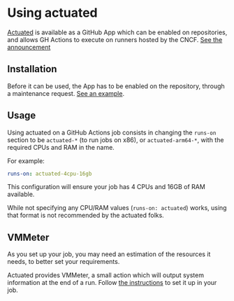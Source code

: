 # Using actuated

[Actuated](https://actuated.dev/) is available as a GitHub App which can be
enabled on repositories, and allows GH Actions to execute on runners hosted by
the CNCF. [See the announcement](https://actuated.dev/blog/arm-ci-cncf-ampere)

## Installation

Before it can be used, the App has to be enabled on the repository, through a
maintenance request.  [See an
example](https://github.com/open-telemetry/community/issues/1954).

## Usage

Using actuated on a GitHub Actions job consists in changing the `runs-on`
section to be `actuated-*` (to run jobs on x86), or `actuated-arm64-*`, with
the required CPUs and RAM in the name.

For example:

```yaml
runs-on: actuated-4cpu-16gb
```

This configuration will ensure your job has 4 CPUs and 16GB of RAM available.

While not specifying any CPU/RAM values (`runs-on: actuated`) works, using that
format is not recommended by the actuated folks.

## VMMeter

As you set up your job, you may need an estimation of the resources it needs,
to better set your requirements.

Actuated provides VMMeter, a small action which will output system information
at the end of a run.
Follow [the
instructions](https://gist.github.com/alexellis/1f33e581c75e11e161fe613c46180771)
to set it up in your job.
